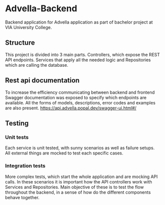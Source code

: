 # Advella-Backend
Backend application for Advella application as part of bachelor project at VIA University College.

## Structure
This project is divided into 3 main parts. Controllers, which expose the REST API endpoints. Services that apply all the needed logic and Repositories which are calling the database.

## Rest api documentation
To increase the efficiency communicating between backend and frontend Swagger documentation was exposed to specify which endpoints are available. All the forms of models, descriptions, error codes and examples are also present.
https://api.advella.popal.dev/swagger-ui.html#/

## Testing
### Unit tests
Each service is unit tested, with sunny scenarios as well as failure setups. All external things are mocked to test each specific cases.
### Integration tests
More complex tests, which start the whole application and are mocking API calls. In these scenarios it is important how the API controllers work with Services and Repositories. Main objective of these is to test the flow throughout the backend, in a sense of how do the different components behave together.

